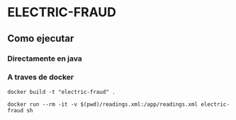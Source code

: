 # ELECTRIC-FRAUD
## Como ejecutar

### Directamente en java
### A traves de docker

`docker build -t "electric-fraud" .`

`docker run --rm -it -v $(pwd)/readings.xml:/app/readings.xml electric-fraud sh` 

